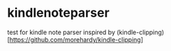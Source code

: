 # kindlenoteparser

test for kindle note parser
inspired by (kindle-clipping)[https://github.com/morehardy/kindle-clipping]

